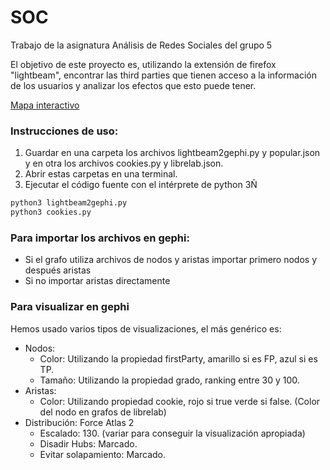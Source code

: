# SOC
Trabajo de la asignatura Análisis de Redes Sociales del grupo 5

El objetivo de este proyecto es, utilizando la extensión de firefox "lightbeam", encontrar las third parties que tienen acceso a la información de los usuarios y analizar los efectos que esto puede tener.

[Mapa interactivo](https://cookieselp.000webhostapp.com/)


### Instrucciones de uso:

1. Guardar en una carpeta los archivos lightbeam2gephi.py y popular.json y en otra los archivos cookies.py y librelab.json.
2. Abrir estas carpetas en una terminal.
3. Ejecutar el código fuente con el intérprete de python 3Ñ
  ```python
  python3 lightbeam2gephi.py
  python3 cookies.py
  ```


### Para importar los archivos en gephi:
* Si el grafo utiliza archivos de nodos y aristas importar primero nodos y después aristas
* Si no importar aristas directamente


### Para visualizar en gephi
Hemos usado varios tipos de visualizaciones, el más genérico es:
* Nodos:
  * Color: Utilizando la propiedad firstParty, amarillo si es FP, azul si es TP.
  * Tamaño: Utilizando la propiedad grado, ranking entre 30 y 100.
* Aristas:
  * Color: Utilizando propiedad cookie, rojo si true verde si false. (Color del nodo en grafos de librelab)
* Distribución: Force Atlas 2
  * Escalado: 130. (variar para conseguir la visualización apropiada)
  * Disadir Hubs: Marcado.
  * Evitar solapamiento: Marcado.
